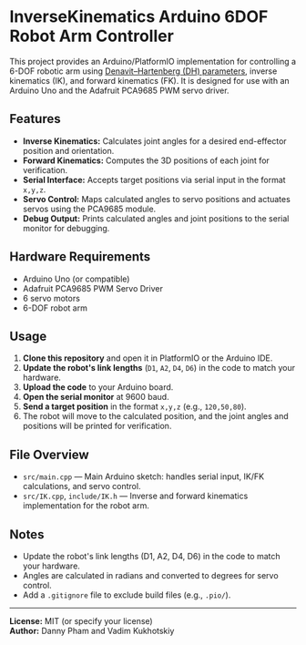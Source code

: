 # InverseKinematics Arduino 6DOF Robot Arm Controller

This project provides an Arduino/PlatformIO implementation for controlling a 6-DOF robotic arm using [Denavit–Hartenberg (DH) parameters](https://github.com/thomashiemstra/robot_arm_with_vision/blob/master/documentation/animation2.gif), inverse kinematics (IK), and forward kinematics (FK). It is designed for use with an Arduino Uno and the Adafruit PCA9685 PWM servo driver.

## Features

- **Inverse Kinematics:** Calculates joint angles for a desired end-effector position and orientation.
- **Forward Kinematics:** Computes the 3D positions of each joint for verification.
- **Serial Interface:** Accepts target positions via serial input in the format `x,y,z`.
- **Servo Control:** Maps calculated angles to servo positions and actuates servos using the PCA9685 module.
- **Debug Output:** Prints calculated angles and joint positions to the serial monitor for debugging.

## Hardware Requirements

- Arduino Uno (or compatible)
- Adafruit PCA9685 PWM Servo Driver
- 6 servo motors
- 6-DOF robot arm

## Usage

1. **Clone this repository** and open it in PlatformIO or the Arduino IDE.
2. **Update the robot's link lengths** (`D1`, `A2`, `D4`, `D6`) in the code to match your hardware.
3. **Upload the code** to your Arduino board.
4. **Open the serial monitor** at 9600 baud.
5. **Send a target position** in the format `x,y,z` (e.g., `120,50,80`).
6. The robot will move to the calculated position, and the joint angles and positions will be printed for verification.

## File Overview

- `src/main.cpp` — Main Arduino sketch: handles serial input, IK/FK calculations, and servo control.
- `src/IK.cpp`, `include/IK.h` — Inverse and forward kinematics implementation for the robot arm.

## Notes
- Update the robot's link lengths (D1, A2, D4, D6) in the code to match your hardware.
- Angles are calculated in radians and converted to degrees for servo control.
- Add a `.gitignore` file to exclude build files (e.g., `.pio/`).

---

**License:** MIT (or specify your license)  
**Author:** Danny Pham and Vadim Kukhotskiy